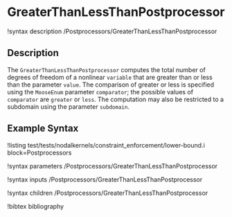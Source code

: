 # GreaterThanLessThanPostprocessor

!syntax description /Postprocessors/GreaterThanLessThanPostprocessor

## Description

The `GreaterThanLessThanPostprocessor` computes the total number of degrees of
freedom of a nonlinear `variable` that are greater than or less than the
parameter `value`. The comparison of greater or less is specified using the
`MooseEnum` parameter `comparator`; the possible values of `comparator` are
`greater` or `less`. The computation may also be restricted to a subdomain using
the parameter `subdomain`.

## Example Syntax

!listing test/tests/nodalkernels/constraint_enforcement/lower-bound.i block=Postprocessors

!syntax parameters /Postprocessors/GreaterThanLessThanPostprocessor

!syntax inputs /Postprocessors/GreaterThanLessThanPostprocessor

!syntax children /Postprocessors/GreaterThanLessThanPostprocessor

!bibtex bibliography
